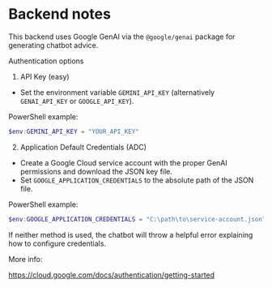 # Backend notes

This backend uses Google GenAI via the `@google/genai` package for generating chatbot advice.

Authentication options

1) API Key (easy)

- Set the environment variable `GEMINI_API_KEY` (alternatively `GENAI_API_KEY` or `GOOGLE_API_KEY`).

PowerShell example:

```powershell
$env:GEMINI_API_KEY = "YOUR_API_KEY"
```

2) Application Default Credentials (ADC)

- Create a Google Cloud service account with the proper GenAI permissions and download the JSON key file.
- Set `GOOGLE_APPLICATION_CREDENTIALS` to the absolute path of the JSON file.

PowerShell example:

```powershell
$env:GOOGLE_APPLICATION_CREDENTIALS = "C:\path\to\service-account.json"
```

If neither method is used, the chatbot will throw a helpful error explaining how to configure credentials.

More info:

https://cloud.google.com/docs/authentication/getting-started
